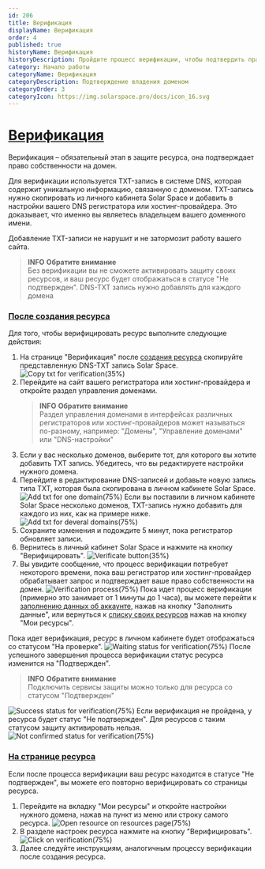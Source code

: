 ```yaml
---
id: 206
title: Верификация
displayName: Верификация
order: 4
published: true
historyName: Верификация
historyDescription: Пройдите процесс верификации, чтобы подтвердить право собственности на домен
category: Начало работы
categoryName: Верификация
categoryDescription: Подтверждение владения доменом
categoryOrder: 3
categoryIcon: https://img.solarspace.pro/docs/icon_16.svg
---
```


# [Верификация](verification)

Верификация – обязательный этап в защите ресурса, она подтверждает право собственности на домен.

Для верификации используется TXT-запись в системе DNS, которая содержит уникальную информацию, связанную с доменом. TXT-запись нужно скопировать из личного кабинета Solar Space и добавить в настройки вашего DNS регистратора или хостинг-провайдера. Это доказывает, что именно вы являетесь владельцем вашего доменного имени.

Добавление TXT-записи не нарушит и не затормозит работу вашего сайта.

> **INFO**
> **Обратите внимание**  
> Без верификации вы не сможете активировать защиту своих ресурсов, и ваш ресурс будет отображаться в статусе "Не подтвержден". DNS-TXT запись нужно добавлять для каждого домена

### [После создания ресурса](after-resource-creation)

Для того, чтобы верифицировать ресурс выполните следующие действия:
1. На странице "Верификация" после [создания ресурса]([205]) скопируйте представленную DNS-TXT запись Solar Space.
![Copy txt for verification(35%)](https://img.solarspace.pro/docs/copy-txt-for-verification.jpg "Копирование TXT-записи для верификации")
2. Перейдите на сайт вашего регистратора или хостинг-провайдера и откройте раздел управления доменами.  </br>
   > **INFO**
   > **Обратите внимание**  
   > Раздел управления доменами в интерфейсах различных регистраторов или хостинг-провайдеров может называться по-разному, например: "Домены", "Управление доменами" или "DNS-настройки"  
3. Если у вас несколько доменов, выберите тот, для которого вы хотите добавить TXT запись. Убедитесь, что вы редактируете настройки нужного домена. </br>
4. Перейдите в редактирование DNS-записей и добавьте новую запись типа TXT, которая была скопирована в личном кабинете Solar Space.
![Add txt for one domain(75%)](https://img.solarspace.pro/docs/one-txt.jpg "Добавление TXT-записи для одного домена")
Если вы поставили в личном кабинете Solar Space несколько доменов, TXT-запись нужно добавить для каждого из них, как на примере ниже.
![Add txt for deveral domains(75%)](https://img.solarspace.pro/docs/several-txt.jpg "Добавление TXT-записи для нескольких доменов")
5. Сохраните изменения и подождите 5 минут, пока регистратор обновляет записи. </br>
6. Вернитесь в личный кабинет Solar Space и нажмите на кнопку "Верифицировать".
![Verificate button(35%)](https://img.solarspace.pro/docs/click-on-verification-button.jpg "Кнопка верификации")
7. Вы увидите сообщение, что процесс верификации потребует некоторого времени, пока ваш регистратор или хостинг-провайдер обрабатывает запрос и подтверждает ваше право собственности на домен.
![Verification process(75%)](https://img.solarspace.pro/docs/verification-process.jpg "Процесс верификации")
Пока идет процесс верификации (примерно это занимает от 1 минуты до 1 часа), вы можете перейти к [заполнению данных об аккаунте]([243]), нажав на кнопку "Заполнить данные", или вернуться к [cписку своих ресурсов]([246]) нажав на кнопку "Мои ресурсы".

Пока идет верификация, ресурс в личном кабинете будет отображаться со статусом "На проверке".
 ![Waiting status for verification(75%)](https://img.solarspace.pro/docs/waiting-status.jpg "Статус верификации 'Ожидание'")
После успешного завершения процесса верификации статус ресурса изменится на "Подтвержден". 
   > **INFO**
   > **Обратите внимание**  
   > Подключить сервисы защиты можно только для ресурса со статусом "Подтвержден"  

![Success status for verification(75%)](https://img.solarspace.pro/docs/success-status.jpg "Статус верификации 'Подтвержден'")
Если верификация не пройдена, у ресурса будет статус "Не подтвержден". Для ресурсов с таким статусом защиту активировать нельзя.
![Not confirmed status for verification(75%)](https://img.solarspace.pro/docs/not-confirmed-status.jpg "Статус верификации 'Не подтвержден'")

### [На странице ресурса](on-resource-page)

Если после процесса верификации ваш ресурс находится в статусе "Не подтвержден", вы можете его повторно верифицировать со страницы ресурса.

1. Перейдите на вкладку "Мои ресурсы" и откройте настройки нужного домена, нажав на пункт из меню или строку самого ресурса.
![Open resource on resources page(75%)](https://img.solarspace.pro/docs/open-resource.jpg "Открыть ресурс на странице ресурсов")
2. В разделе настроек ресурса нажмите на кнопку "Верифицировать".
![Click on verification(75%)](https://img.solarspace.pro/docs/click-on-verification.jpg "Верифицировать ресурс со страницы ресурса")
3. Далее следуйте инструкциям, аналогичным процессу верификации после создания ресурса.